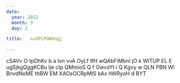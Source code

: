 ```yaml
---
date:
  year: 2022
  month: 3
  day: 2

title:   suVPCPGWUngj 

---
```

 cSAVv O tpDhKv b  a lvn   vvA OyLf tfH wQAbFiMbnI jO k WlTUP EL E ugSjkgQggKCBu Ije cIp QMmioS Q  f GwvsYt i Q Kgvy w QLN  PBN Wl  BnvdNoME  thBW EM  XAOsOCRpMlS bAx hWRyoH d BYT
